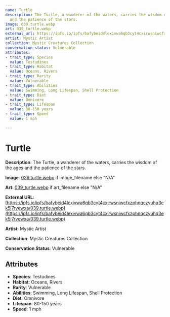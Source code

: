 ```yaml
---
name: Turtle
description: The Turtle, a wanderer of the waters, carries the wisdom of the ages
  and the patience of the stars.
image: 039.turtle.webp
art: 039_turtle.webp
external_url: https://ipfs.io/ipfs/bafybeid4lexivwa6qb3cyt4cxirwsniwcfxzphnqczyuhq3ek5j7rvewxa/039.turtle.webp
artist: Mystic Artist
collection: Mystic Creatures Collection
conservation_status: Vulnerable
attributes:
- trait_type: Species
  value: Testudines
- trait_type: Habitat
  value: Oceans, Rivers
- trait_type: Rarity
  value: Vulnerable
- trait_type: Abilities
  value: Swimming, Long Lifespan, Shell Protection
- trait_type: Diet
  value: Omnivore
- trait_type: Lifespan
  value: 80-150 years
- trait_type: Speed
  value: 1 mph

---
```


# Turtle

**Description**: The Turtle, a wanderer of the waters, carries the wisdom of the ages and the patience of the stars.

**Image**: [039.turtle.webp](./039.turtle.webp) if image_filename else "N/A"

**Art**: [039_turtle.webp](./039_turtle.webp) if art_filename else "N/A"

**External URL**: [https://ipfs.io/ipfs/bafybeid4lexivwa6qb3cyt4cxirwsniwcfxzphnqczyuhq3ek5j7rvewxa/039.turtle.webp](https://ipfs.io/ipfs/bafybeid4lexivwa6qb3cyt4cxirwsniwcfxzphnqczyuhq3ek5j7rvewxa/039.turtle.webp)

**Artist**: Mystic Artist

**Collection**: Mystic Creatures Collection

**Conservation Status**: Vulnerable

## Attributes
- **Species**: Testudines
- **Habitat**: Oceans, Rivers
- **Rarity**: Vulnerable
- **Abilities**: Swimming, Long Lifespan, Shell Protection
- **Diet**: Omnivore
- **Lifespan**: 80-150 years
- **Speed**: 1 mph
